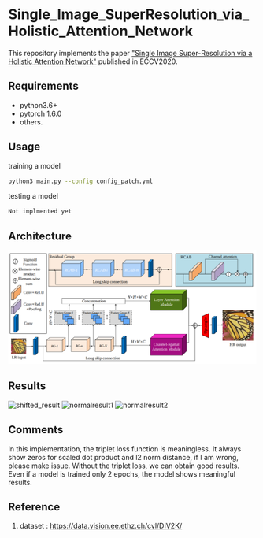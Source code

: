 # Single_Image_SuperResolution_via_Holistic_Attention_Network

This repository implements the paper ["Single Image Super-Resolution via a Holistic Attention Network"](https://arxiv.org/pdf/2008.08767.pdf) published in ECCV2020.

## Requirements
* python3.6+
* pytorch 1.6.0
* others.

## Usage
training a model
```bash
python3 main.py --config config_patch.yml
```

testing a model
```bash
Not implmented yet
```

## Architecture
![architecture](img/overview.png)
## Results
![shifted_result](img/100-images_shifted.jpg)
![normalresult1](img/100-images.jpg)
![normalresult2](img/300-images.jpg)

## Comments
 In this implementation, the triplet loss function is meaningless. It always show zeros for scaled dot product and l2 norm distance, if I am wrong, please make issue. Without the triplet loss, we can obtain good results. Even if a model is trained only 2 epochs, the model shows meaningful results.
## Reference
1. dataset : https://data.vision.ee.ethz.ch/cvl/DIV2K/
